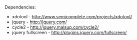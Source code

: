 

Dependencies:
 - xdotool - http://www.semicomplete.com/projects/xdotool/
 - jquery - http://jquery.com/
 - cycle2 - http://jquery.malsup.com/cycle2/
 - jquery fullscreen - http://plugins.jquery.com/fullscreen/